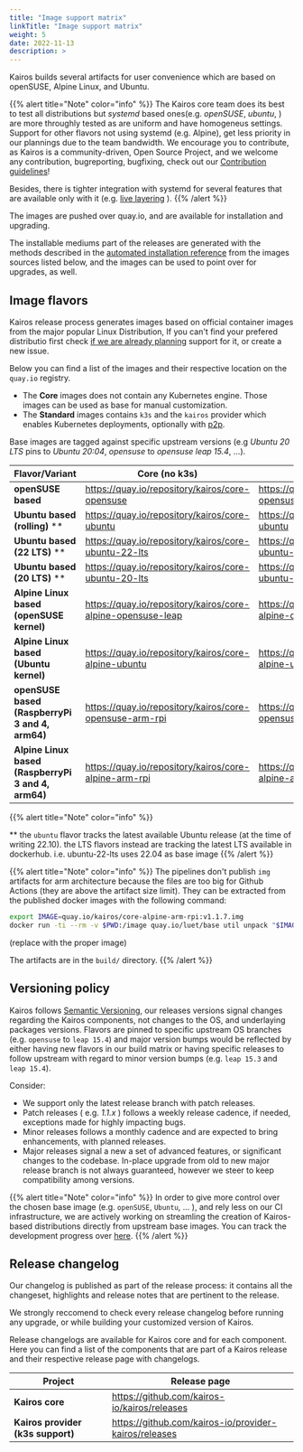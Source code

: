 ```yaml
---
title: "Image support matrix"
linkTitle: "Image support matrix"
weight: 5
date: 2022-11-13
description: >
---
```


Kairos builds several artifacts for user convenience which are based on openSUSE, Alpine Linux, and Ubuntu.

{{% alert title="Note" color="info" %}}
The Kairos core team does its best to test all distributions but *systemd* based ones(e.g. _openSUSE_, _ubuntu_, ) are more throughly tested as are uniform and have homogeneus settings. 
Support for other flavors not using systemd (e.g. Alpine), get less priority in our plannings due to the team bandwidth. We encourage you to contribute, as Kairos is a community-driven, Open Source Project, and we welcome any contribution, bugreporting, bugfixing, check out our [Contribution guidelines](https://github.com/kairos-io/kairos/contribute)!

Besides, there is tighter integration with systemd for several features that are available only with it (e.g. [live layering](/docs/advanced/livelayering/) ).
{{% /alert %}}

The images are pushed over quay.io, and are available for installation and upgrading.

The installable mediums part of the releases are generated with the methods described in the [automated installation reference](/docs/installation/automated/#iso-remastering) from the images sources listed below, and the images can be used to point over for upgrades, as well.

## Image flavors

Kairos release process generates images based on official container images from the major popular Linux Distribution, If you can't find your prefered distributio first check [if we are already planning](https://github.com/kairos-io/kairos/issues?q=is%3Aopen+is%3Aissue+label%3Aarea%2Fflavor) support for it, or create a new issue.

Below you can find a list of the images and their respective location on the `quay.io` registry.

- The **Core** images does not contain any Kubernetes engine. Those images can be used as base for manual customization.
- The **Standard** images contains `k3s` and the `kairos` provider which enables Kubernetes deployments, optionally with [p2p](/docs/installation/p2p).

Base images are tagged against specific upstream versions (e.g _Ubuntu 20 LTS_ pins to _Ubuntu 20:04_, _opensuse_ to _opensuse leap 15.4_, ...).

| **Flavor/Variant**                                  	| **Core (no k3s)**                                       	| **Standard(k3s)**                           	|
|-----------------------------------------------------	|---------------------------------------------------------	|-----------------------------------------------------------	|
| **openSUSE based**                                  	| https://quay.io/repository/kairos/core-opensuse         	| https://quay.io/repository/kairos/kairos-opensuse         	|
| **Ubuntu based (rolling)** **                                   	| https://quay.io/repository/kairos/core-ubuntu           	| https://quay.io/repository/kairos/kairos-ubuntu           	|
| **Ubuntu based (22 LTS)** **                                    	| https://quay.io/repository/kairos/core-ubuntu-22-lts           	| https://quay.io/repository/kairos/kairos-ubuntu-22-lts           	|
| **Ubuntu based (20 LTS)** **                                   	| https://quay.io/repository/kairos/core-ubuntu-20-lts           	| https://quay.io/repository/kairos/kairos-ubuntu-20-lts           	|
| **Alpine Linux based (openSUSE kernel)**                              	| https://quay.io/repository/kairos/core-alpine-opensuse-leap           	| https://quay.io/repository/kairos/kairos-alpine-opensuse-leap           	|
| **Alpine Linux based (Ubuntu kernel)**                              	| https://quay.io/repository/kairos/core-alpine-ubuntu           	| https://quay.io/repository/kairos/kairos-alpine-ubuntu           	|
| **openSUSE based (RaspberryPi 3 and 4, arm64)**     	| https://quay.io/repository/kairos/core-opensuse-arm-rpi 	| https://quay.io/repository/kairos/kairos-opensuse-arm-rpi 	|
| **Alpine Linux based (RaspberryPi 3 and 4, arm64)** 	| https://quay.io/repository/kairos/core-alpine-arm-rpi   	| https://quay.io/repository/kairos/kairos-alpine-arm-rpi   	|

{{% alert title="Note" color="info" %}}

** the `ubuntu` flavor tracks the latest available Ubuntu release (at the time of writing 22.10). the LTS flavors instead are tracking the latest LTS available in dockerhub. i.e. ubuntu-22-lts uses 22.04 as base image
{{% /alert %}}

{{% alert title="Note" color="info" %}}
  The pipelines don't publish `img` artifacts for arm architecture because the files are too big for Github Actions (they are above the artifact size limit).
  They can be extracted from the published docker images with the following command:

  ```bash
  export IMAGE=quay.io/kairos/core-alpine-arm-rpi:v1.1.7.img
  docker run -ti --rm -v $PWD:/image quay.io/luet/base util unpack "$IMAGE" /image
  ```

  (replace with the proper image)

  The artifacts are in the `build/` directory.
{{% /alert %}}


## Versioning policy

Kairos follows [Semantic Versioning](https://semver.org/), our releases versions signal changes regarding the Kairos components, not changes to the OS, and underlaying packages versions. Flavors are pinned to specific upstream OS branches (e.g. `opensuse` to `leap 15.4`) and major version bumps would be reflected by either having new flavors in our build matrix or having specific releases to follow upstream with regard to minor version bumps (e.g. `leap 15.3` and `leap 15.4`).

Consider:
- We support only the latest release branch with patch releases.
- Patch releases ( e.g. _1.1.x_ ) follows a weekly release cadence, if needed, exceptions made for highly impacting bugs.
- Minor releases follows a monthly cadence and are expected to bring enhancements, with planned releases.
- Major releases signal a new a set of advanced features, or significant changes to the codebase. In-place upgrade from old to new major release branch is not always guaranteed, however we steer to keep compatibility among versions.

{{% alert title="Note" color="info" %}}
In order to give more control over the chosen base image (e.g. `openSUSE`, `Ubuntu`, ... ), and rely less on our CI infrastructure, we are actively working on streamling the creation of Kairos-based distributions directly from upstream base images. You can track the development progress over [here](https://github.com/kairos-io/kairos/issues/116).
{{% /alert %}}

## Release changelog

Our changelog is published as part of the release process: it contains all the changeset, highlights and release notes that are pertinent to the release.

We strongly reccomend to check every release changelog before running any upgrade, or while building your customized version of Kairos.

Release changelogs are available for Kairos core and for each component. Here you can find a list of the components that are part of a Kairos release and their respective release page with changelogs.



| **Project**                                  	| **Release page**                                       	|
|-----------------------------------------------------	|---------------------------------------------------------	|
| **Kairos core**                                  	|    https://github.com/kairos-io/kairos/releases      	|
| **Kairos provider (k3s support)**                 |    https://github.com/kairos-io/provider-kairos/releases |